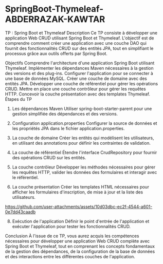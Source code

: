 # SpringBoot-Thymeleaf-ABDERRAZAK-KAWTAR
 TP : Spring Boot et Thymeleaf
Description
Ce TP consiste à développer une application Web CRUD utilisant Spring Boot et Thymeleaf. L'objectif est de comprendre comment créer une application avec une couche DAO qui fournit des fonctionnalités CRUD sur des entités JPA, tout en simplifiant le processus grâce aux outils offerts par Spring Boot.

Objectifs
Comprendre l'architecture d'une application Spring Boot utilisant Thymeleaf.
Implémenter les dépendances Maven nécessaires à la gestion des versions et des plug-ins.
Configurer l'application pour se connecter à une base de données MySQL.
Créer une couche de domaine avec des entités JPA.
Développer une couche de référentiel pour gérer les opérations CRUD.
Mettre en place une couche contrôleur pour gérer les requêtes HTTP.
Concevoir la couche présentation avec des templates Thymeleaf.
Étapes du TP
1. Les dépendances Maven
Utiliser spring-boot-starter-parent pour une gestion simplifiée des dépendances et des versions.

2. Configuration application.properties
Configurer la source de données et les propriétés JPA dans le fichier application.properties.

3. La couche de domaine
Créer les entités qui modélisent les utilisateurs, en utilisant des annotations pour définir les contraintes de validation.

4. La couche de référentiel
Étendre l'interface CrudRepository pour fournir des opérations CRUD sur les entités.

5. La couche contrôleur
Développer les méthodes nécessaires pour gérer les requêtes HTTP, valider les données des formulaires et interagir avec le référentiel.

6. La couche présentation
Créer les templates HTML nécessaires pour afficher les formulaires d'inscription, de mise à jour et la liste des utilisateurs.


https://github.com/user-attachments/assets/10d03dbc-ec2f-4544-a601-0e7dd43caadb


8. Exécution de l'application
Définir le point d'entrée de l'application et exécuter l'application pour tester les fonctionnalités CRUD.

Conclusion
À l'issue de ce TP, vous aurez acquis les compétences nécessaires pour développer une application Web CRUD complète avec Spring Boot et Thymeleaf, tout en comprenant les concepts fondamentaux de la gestion des dépendances, de la configuration de la base de données et des interactions entre les différentes couches de l'application.
